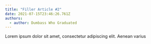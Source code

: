 ```yaml
---
title: "Filler Article #2"
date: 2021-07-15T23:46:26.761Z
authors:
  - author: Dumbass Who Graduated
---
```

<!--StartFragment-->

Lorem ipsum dolor sit amet, consectetur adipiscing elit. Aenean varius

<!--EndFragment-->